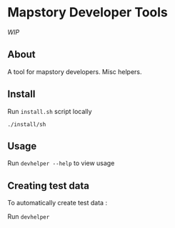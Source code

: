 Mapstory Developer Tools
========================

*WIP*

About
-----

A tool for mapstory developers. Misc helpers.

Install
-------

Run `install.sh` script locally

`./install/sh`

Usage
-----

Run `devhelper --help` to view usage

Creating test data
------------------

To automatically create test data : 

Run `devhelper`

